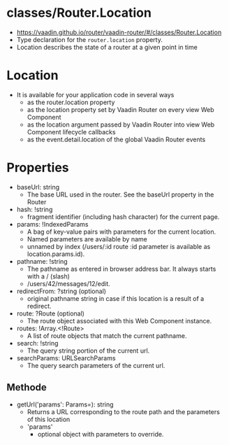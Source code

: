 # classes/Router.Location
- https://vaadin.github.io/router/vaadin-router/#/classes/Router.Location
- Type declaration for the `router.location` property.
- Location describes the state of a router at a given point in time

# Location
- It is available for your application code in several ways
  - as the router.location property
  - as the location property set by Vaadin Router on every view Web Component
  - as the location argument passed by Vaadin Router into view Web Component lifecycle callbacks
  - as the event.detail.location of the global Vaadin Router events

# Properties
- baseUrl: string
  - The base URL used in the router. See the baseUrl property in the Router
- hash: !string
  - fragment identifier (including hash character) for the current page.
- params: !IndexedParams
  - A bag of key-value pairs with parameters for the current location. 
  - Named parameters are available by name
  - unnamed by index (/users/:id route :id parameter is available as location.params.id).
- pathname: !string
  - The pathname as entered in browser address bar. It always starts with a / (slash)   
  - /users/42/messages/12/edit. 
- redirectFrom: ?string (optional) 
  - original pathname string in case if this location is a result of a redirect.
- route: ?Route (optional) 
  - The route object associated with this Web Component instance.
- routes: !Array.<!Route>
  - A list of route objects that match the current pathname. 
- search: !string
  - The query string portion of the current url.
- searchParams: URLSearchParams
  - The query search parameters of the current url.

## Methode
- getUrl('params': Params=): string
  - Returns a URL corresponding to the route path and the parameters of this location
  - 'params' 
     - optional object with parameters to override. 

